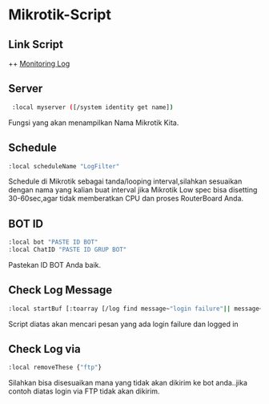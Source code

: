 # Mikrotik-Script

## Link Script
++ [ Monitoring Log ](https://github.com/littlekura/Mikrotik-Script/blob/7164528f34f251c2b491ff465765b88367b71cf1/Monitoring%20LOG)


## Server
```bash
 :local myserver ([/system identity get name]) 
 ```
 Fungsi yang akan menampilkan Nama Mikrotik Kita.
 ## Schedule
```bash
:local scheduleName "LogFilter"
```
Schedule di Mikrotik sebagai tanda/looping interval,silahkan sesuaikan dengan nama yang kalian buat interval jika Mikrotik Low spec bisa disetting 30-60sec,agar tidak memberatkan CPU dan proses RouterBoard Anda.
 ## BOT ID
 ```bash
:local bot "PASTE ID BOT"
:local ChatID "PASTE ID GRUP BOT"
```
Pastekan ID BOT Anda baik.
 ## Check Log Message
 ```bash
:local startBuf [:toarray [/log find message~"login failure"|| message~"logged in"]]
```
Script diatas akan mencari pesan yang ada login failure dan logged in
 ## Check Log via
 ```bash
 :local removeThese {"ftp"}
```
Silahkan bisa disesuaikan mana yang tidak akan dikirim ke bot anda..jika contoh diatas login via FTP tidak akan dikirim.
